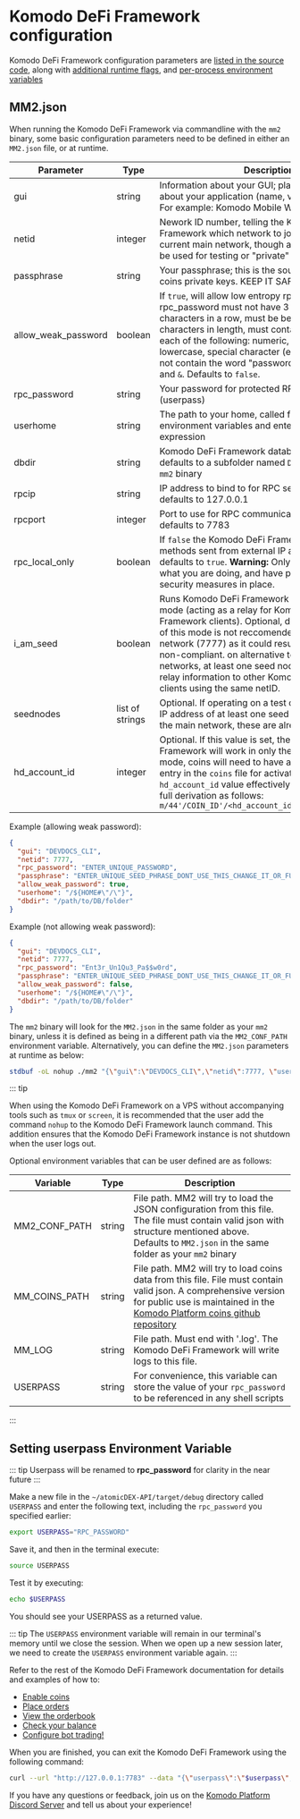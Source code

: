 # Komodo DeFi Framework configuration

Komodo DeFi Framework configuration parameters are [listed in the source code](https://github.com/KomodoPlatform/atomicDEX-API/blob/mm2.1/mm2src/mm2.rs#L126), along with [additional runtime flags](https://github.com/KomodoPlatform/atomicDEX-API/blob/mm2.1/mm2src/mm2.rs#L115), and [per-process environment variables](https://github.com/KomodoPlatform/atomicDEX-API/blob/mm2.1/mm2src/mm2.rs#L171)

## MM2.json

When running the Komodo DeFi Framework via commandline with the `mm2` binary, some basic configuration parameters need to be defined in either an `MM2.json` file, or at runtime.

| Parameter           | Type            | Description                                                                                                                                                                                                                                                                                                                                                                                                               |
| ------------------- | --------------- | ------------------------------------------------------------------------------------------------------------------------------------------------------------------------------------------------------------------------------------------------------------------------------------------------------------------------------------------------------------------------------------------------------------------------- |
| gui                 | string          | Information about your GUI; place essential info about your application (name, version, etc.) here. For example: Komodo Mobile Wallet iOS 1.0.1                                                                                                                                                                                                                                                                           |
| netid               | integer         | Nework ID number, telling the Komodo DeFi Framework which network to join. 7777 is the current main network, though alternative netids can be used for testing or "private" trades                                                                                                                                                                                                                                        |
| passphrase          | string          | Your passphrase; this is the source of each of your coins private keys. KEEP IT SAFE!                                                                                                                                                                                                                                                                                                                                     |
| allow_weak_password | boolean         | If `true`, will allow low entropy rpc_password. If `false` rpc_password must not have 3 of the same characters in a row, must be between 8-32 characters in length, must contain at least one of each of the following: numeric, uppercase, lowercase, special character (e.g. !#$\*). It also can not contain the word "password", or the chars `<`, `>`, and `&`. Defaults to `false`.                                  |
| rpc_password        | string          | Your password for protected RPC methods (userpass)                                                                                                                                                                                                                                                                                                                                                                        |
| userhome            | string          | The path to your home, called from your environment variables and entered as a regular expression                                                                                                                                                                                                                                                                                                                         |
| dbdir               | string          | Komodo DeFi Framework database path. Optional, defaults to a subfolder named `DB` in the path of your `mm2` binary                                                                                                                                                                                                                                                                                                        |
| rpcip               | string          | IP address to bind to for RPC server. Optional, defaults to 127.0.0.1                                                                                                                                                                                                                                                                                                                                                     |
| rpcport             | integer         | Port to use for RPC communication. Optional, defaults to 7783                                                                                                                                                                                                                                                                                                                                                             |
| rpc_local_only      | boolean         | If `false` the Komodo DeFi Framework will allow rpc methods sent from external IP addresses. Optional, defaults to `true`. **Warning:** Only use this if you know what you are doing, and have put the appropriate security measures in place.                                                                                                                                                                            |
| i_am_seed           | boolean         | Runs Komodo DeFi Framework as a seed node mode (acting as a relay for Komodo DeFi Framework clients). Optional, defaults to `false`. Use of this mode is not reccomended on the main network (7777) as it could result in a pubkey ban if non-compliant. on alternative testing or private networks, at least one seed node is required to relay information to other Komodo DeFi Framework clients using the same netID. |
| seednodes           | list of strings | Optional. If operating on a test or private netID, the IP address of at least one seed node is required (on the main network, these are already hardcoded)                                                                                                                                                                                                                                                                |
| hd_account_id       | integer         | Optional. If this value is set, the Komodo DeFi Framework will work in only the HD derivation mode, coins will need to have a coin derivation path entry in the `coins` file for activation. The `hd_account_id` value effectively takes its place in the full derivation as follows: `m/44'/COIN_ID'/<hd_account_id>'/CHAIN/ADDRESS_ID`                                                                                  |

Example (allowing weak password):

```json
{
  "gui": "DEVDOCS_CLI",
  "netid": 7777,
  "rpc_password": "ENTER_UNIQUE_PASSWORD",
  "passphrase": "ENTER_UNIQUE_SEED_PHRASE_DONT_USE_THIS_CHANGE_IT_OR_FUNDS_NOT_SAFU",
  "allow_weak_password": true,
  "userhome": "/${HOME#\"/\"}",
  "dbdir": "/path/to/DB/folder"
}
```

Example (not allowing weak password):

```json
{
  "gui": "DEVDOCS_CLI",
  "netid": 7777,
  "rpc_password": "Ent3r_Un1Qu3_Pa$$w0rd",
  "passphrase": "ENTER_UNIQUE_SEED_PHRASE_DONT_USE_THIS_CHANGE_IT_OR_FUNDS_NOT_SAFU",
  "allow_weak_password": false,
  "userhome": "/${HOME#\"/\"}",
  "dbdir": "/path/to/DB/folder"
}
```

The `mm2` binary will look for the `MM2.json` in the same folder as your `mm2` binary, unless it is defined as being in a different path via the `MM2_CONF_PATH` environment variable.
Alternatively, you can define the `MM2.json` parameters at runtime as below:

```bash
stdbuf -oL nohup ./mm2 "{\"gui\":\"DEVDOCS_CLI\",\"netid\":7777, \"userhome\":\"/${HOME#"/"}\", \"passphrase\":\"ENTER_UNIQUE_SEED_PHRASE_DONT_USE_THIS_CHANGE_IT_FUNDS_OR_NOT_SAFU\", \"rpc_password\":\"Ent3r_Un1Qu3_Pa$$w0rd\"}" &
```

::: tip

When using the Komodo DeFi Framework on a VPS without accompanying tools such as `tmux` or `screen`, it is recommended that the user add the command `nohup` to the Komodo DeFi Framework launch command. This addition ensures that the Komodo DeFi Framework instance is not shutdown when the user logs out.

Optional environment variables that can be user defined are as follows:

| Variable      | Type   | Description                                                                                                                                                                                                                                               |
| ------------- | ------ | --------------------------------------------------------------------------------------------------------------------------------------------------------------------------------------------------------------------------------------------------------- |
| MM2_CONF_PATH | string | File path. MM2 will try to load the JSON configuration from this file. The file must contain valid json with structure mentioned above. Defaults to `MM2.json` in the same folder as your `mm2` binary                                                    |
| MM_COINS_PATH | string | File path. MM2 will try to load coins data from this file. File must contain valid json. A comprehensive version for public use is maintained in the [Komodo Platform coins github repository](https://github.com/KomodoPlatform/coins/blob/master/coins) |
| MM_LOG        | string | File path. Must end with '.log'. The Komodo DeFi Framework will write logs to this file.                                                                                                                                                                  |
| USERPASS      | string | For convenience, this variable can store the value of your `rpc_password` to be referenced in any shell scripts                                                                                                                                           |

:::

## Setting userpass Environment Variable

::: tip
Userpass will be renamed to <b>rpc_password</b> for clarity in the near future
:::

Make a new file in the `~/atomicDEX-API/target/debug` directory called `USERPASS` and enter the following text, including the `rpc_password` you specified earlier:

```bash
export USERPASS="RPC_PASSWORD"
```

Save it, and then in the terminal execute:

```bash
source USERPASS
```

Test it by executing:

```bash
echo $USERPASS
```

You should see your USERPASS as a returned value.

::: tip
The `USERPASS` environment variable will remain in our terminal's memory until we close the session. When we open up a new session later, we need to create the `USERPASS` environment variable again.
:::

Refer to the rest of the Komodo DeFi Framework documentation for details and examples of how to:

- [Enable coins](../../atomicdex-api-legacy/coin_activation.html)
- [Place orders](../../atomicdex-api-legacy/buy.html)
- [View the orderbook](../../atomicdex-api-legacy/orderbook.html)
- [Check your balance](../../atomicdex-api-legacy/my_balance.html)
- [Configure bot trading!](../../atomicdex-api-20/start_simple_market_maker_bot.html)

When you are finished, you can exit the Komodo DeFi Framework using the following command:

```bash
curl --url "http://127.0.0.1:7783" --data "{\"userpass\":\"$userpass\",\"method\":\"stop\"}"
```

If you have any questions or feedback, join us on the [Komodo Platform Discord Server](https://komodoplatform.com/discord) and tell us about your experience!

